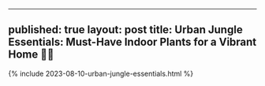 
---
published: true
layout: post
title: Urban Jungle Essentials: Must-Have Indoor Plants for a Vibrant Home 🌿🏡
---
{% include 2023-08-10-urban-jungle-essentials.html %}
